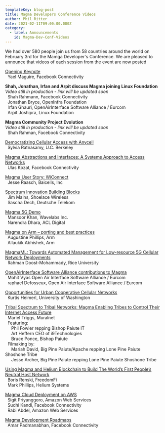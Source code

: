 ```yaml
---
templateKey: blog-post
title: Magma Developers Conference Videos
author: Phil Ritter
date: 2021-02-11T09:00:00.000Z
category:
  - label: Announcements
    id: Magma-Dev-Conf-Videos
---
```


We had over 580 people join us from 58 countries around the world on February 3rd for the Mamga Developer's Conference.  We are pleased to announce that videos of each session from the event are now posted

[Opening Keynote](https://www.youtube.com/watch?v=SaXoLBXUDHs&list=PLKqaoAnDyfgpCPTI9xDxxx2vuJsB1871N&index=16)
<br>&nbsp;&nbsp;Yael Maguire, Facebook Connectivity

**Shah, Jonathan, Irfan and Arpit discuss Magma joining Linux Foundation**
<br>*Video still in production - link will be updated soon*
<br>&nbsp;&nbsp;Shah Rahmann, Facebook Connectivity
<br>&nbsp;&nbsp;Jonathan Bryce, OpenInfra Foundation
<br>&nbsp;&nbsp;Irfan Ghauri, OpenAirInterface Software Alliance / Eurcom
<br>&nbsp;&nbsp;Arpit Joshipra, Linux Foundation

**Magma Community Project Evolution**
<br>*Video still in production - link will be updated soon*
<br>&nbsp;&nbsp;Shah Rahman, Facebook Connectivity

[Democratizing Cellular Access with Anycell](https://www.youtube.com/watch?v=VSu-osNE26w&list=PLKqaoAnDyfgpCPTI9xDxxx2vuJsB1871N&index=14)<br>&nbsp;&nbsp;Sylvia Ratnasamy, U.C. Berkeley

[Magma Abstractions and Interfaces: A Systems Approach to Access Networks](https://www.youtube.com/watch?v=ILnuaBz31jQ&list=PLKqaoAnDyfgpCPTI9xDxxx2vuJsB1871N&index=13)
<br>&nbsp;&nbsp;Ulas Kozat, Facebook Connectivity

[Magma User Story: WiConnect](https://www.youtube.com/watch?v=VybSCeTPf88&list=PLKqaoAnDyfgpCPTI9xDxxx2vuJsB1871N&index=8)
<br>&nbsp;&nbsp;Jesse Raasch, Baicells, Inc

[Spectrum Innovation Building Blocks](https://www.youtube.com/watch?v=0EVAaa9zXmQ&list=PLKqaoAnDyfgpCPTI9xDxxx2vuJsB1871N&index=7)
<br>&nbsp;&nbsp;Jim Mains, Shoelace Wireless
<br>&nbsp;&nbsp;Sascha Dech, Deutsche Telekom

[Magma 5G Demo](https://www.youtube.com/watch?v=cFE8pjpDBv8&list=PLKqaoAnDyfgpCPTI9xDxxx2vuJsB1871N&index=12)
<br>&nbsp;&nbsp;Mansoor Khan, Wavelabs Inc.
<br>&nbsp;&nbsp;Narendra Dhara, ACL Digital

[Magma on Arm – porting and best practices](https://www.youtube.com/watch?v=-vYtwDDFpdo&list=PLKqaoAnDyfgpCPTI9xDxxx2vuJsB1871N&index=19)
<br>&nbsp;&nbsp;Augustine Phillips, Arm
<br>&nbsp;&nbsp;Allaukik Abhishek, Arm

[MagmaML: Towards Automated Management for Low-resource 5G Cellular Network Deployments](https://www.youtube.com/watch?v=Ss6s3fSbfqw&list=PLKqaoAnDyfgpCPTI9xDxxx2vuJsB1871N&index=15)
<br>&nbsp;&nbsp;Rahman Doost-Mohammady, Rice University

[OpenAirInterface Software Alliance contributions to Magma](https://www.youtube.com/watch?v=-96MhOqbguc&list=PLKqaoAnDyfgpCPTI9xDxxx2vuJsB1871N&index=17)
<br>&nbsp;&nbsp;Mohit Vyas Open Air Interface Software Alliance / Eurcom
<br>&nbsp;&nbsp;raphael Defosseux, Open Air Interface Software Alliance / Eurcom

[Opportunities for Urban Cooperative Cellular Networks](https://www.youtube.com/watch?v=ZE_sxAGTU1o&list=PLKqaoAnDyfgpCPTI9xDxxx2vuJsB1871N&index=6)
<br>&nbsp;&nbsp;Kurtis Heimerl, University of Washington

[Tribal Spectrum to Tribal Networks: Magma Enabling Tribes to Control Their Internet Access Future](https://www.youtube.com/watch?v=hNHAz6Km-j0&list=PLKqaoAnDyfgpCPTI9xDxxx2vuJsB1871N&index=18)
<br>&nbsp;&nbsp;Mariel Triggs, Muralnet
<br>&nbsp;&nbsp;Featuring:
<br>&nbsp;&nbsp;&nbsp;&nbsp;&nbsp;Phil Fowler repping Bishop Paiute IT
<br>&nbsp;&nbsp;&nbsp;&nbsp;&nbsp;Art Heffern CEO of i9Technologies
<br>&nbsp;&nbsp;&nbsp;&nbsp;&nbsp;Bruce Ponce, Bishop Paiute
<br>&nbsp;&nbsp;Filmaking by:
<br>&nbsp;&nbsp;&nbsp;&nbsp;&nbsp;Mariah David, Big Pine Paiute/Apache repping Lone Pine Paiute Shoshone Tribe
<br>&nbsp;&nbsp;&nbsp;&nbsp;&nbsp;Jesse Archer, Big Pine Paiute repping Lone Pine Paiute Shoshone Tribe

[Using Magma and Helium Blockchain to Build The World’s First People’s Neutral Host Network](https://www.youtube.com/watch?v=NSQ1wWtaox4&list=PLKqaoAnDyfgpCPTI9xDxxx2vuJsB1871N&index=9)
<br>&nbsp;&nbsp;Boris Renski, FreedomFi
<br>&nbsp;&nbsp;Mark Phillips, Helium Systems

[Magma Cloud Deployment on AWS](https://www.youtube.com/watch?v=sWZoopmEJrM&list=PLKqaoAnDyfgpCPTI9xDxxx2vuJsB1871N&index=10)
<br>&nbsp;&nbsp;Sigit Priyanggoro, Amazon Web Services
<br>&nbsp;&nbsp;Sudhi Kandi, Facebook Connectivity
<br>&nbsp;&nbsp;Rabi Abdel, Amazon Web Services

[Magma Development Roadmaps](https://www.youtube.com/watch?v=0XK4vunjD0Y&list=PLKqaoAnDyfgpCPTI9xDxxx2vuJsB1871N&index=11)
<br>&nbsp;&nbsp;Amar Padmanabhan, Facebook Connectivity

